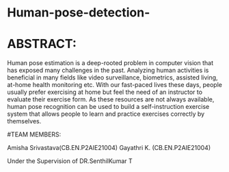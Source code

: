 # Human-pose-detection-
# ABSTRACT:
Human pose estimation is a deep-rooted problem in computer vision that has exposed many challenges in the past. Analyzing human activities is beneficial in many fields like video surveillance, biometrics, assisted living, at-home health monitoring etc. With our fast-paced lives these days, people usually prefer exercising at home but feel the need of an instructor to evaluate their exercise form. As these resources are not always available, human pose recognition can be used to build a self-instruction exercise system that allows people to learn and practice exercises correctly by themselves.


#TEAM MEMBERS:

Amisha Srivastava(CB.EN.P2AIE21004)
Gayathri K.      (CB.EN.P2AIE21004)

Under the Supervision of DR.SenthilKumar T
